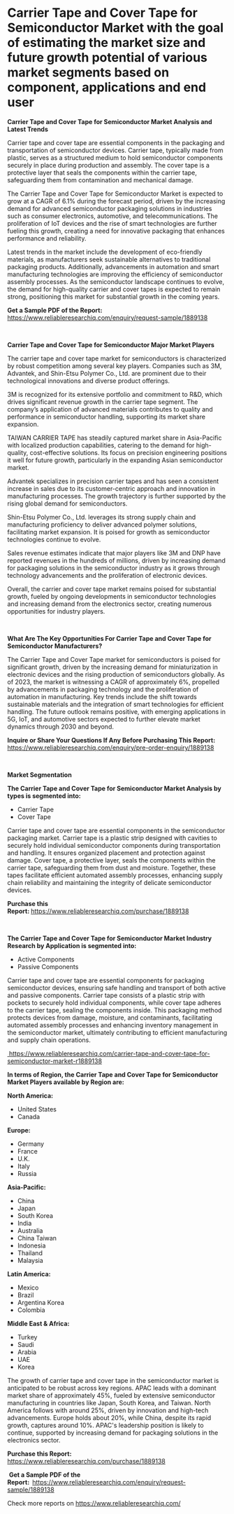 <p><h1>Carrier Tape and Cover Tape for Semiconductor Market with the goal of estimating the market size and future growth potential of various market segments based on component, applications and end user</h1></p><p><strong>Carrier Tape and Cover Tape for Semiconductor Market Analysis and Latest Trends</strong></p>
<p><p>Carrier tape and cover tape are essential components in the packaging and transportation of semiconductor devices. Carrier tape, typically made from plastic, serves as a structured medium to hold semiconductor components securely in place during production and assembly. The cover tape is a protective layer that seals the components within the carrier tape, safeguarding them from contamination and mechanical damage.</p><p>The Carrier Tape and Cover Tape for Semiconductor Market is expected to grow at a CAGR of 6.1% during the forecast period, driven by the increasing demand for advanced semiconductor packaging solutions in industries such as consumer electronics, automotive, and telecommunications. The proliferation of IoT devices and the rise of smart technologies are further fueling this growth, creating a need for innovative packaging that enhances performance and reliability. </p><p>Latest trends in the market include the development of eco-friendly materials, as manufacturers seek sustainable alternatives to traditional packaging products. Additionally, advancements in automation and smart manufacturing technologies are improving the efficiency of semiconductor assembly processes. As the semiconductor landscape continues to evolve, the demand for high-quality carrier and cover tapes is expected to remain strong, positioning this market for substantial growth in the coming years.</p></p>
<p><strong>Get a Sample PDF of the Report:&nbsp;</strong> <a href="https://www.reliableresearchiq.com/enquiry/request-sample/1889138?utm_campaign=3097&utm_medium=2&utm_source=Github&utm_content=ia&utm_term=28032025&utm_id=carrier-tape-and-cover-tape-for-semiconductor">https://www.reliableresearchiq.com/enquiry/request-sample/1889138</a></p>
<p>&nbsp;</p>
<p><strong>Carrier Tape and Cover Tape for Semiconductor Major Market Players</strong></p>
<p><p>The carrier tape and cover tape market for semiconductors is characterized by robust competition among several key players. Companies such as 3M, Advantek, and Shin-Etsu Polymer Co., Ltd. are prominent due to their technological innovations and diverse product offerings. </p><p>3M is recognized for its extensive portfolio and commitment to R&D, which drives significant revenue growth in the carrier tape segment. The company’s application of advanced materials contributes to quality and performance in semiconductor handling, supporting its market share expansion.</p><p>TAIWAN CARRIER TAPE has steadily captured market share in Asia-Pacific with localized production capabilities, catering to the demand for high-quality, cost-effective solutions. Its focus on precision engineering positions it well for future growth, particularly in the expanding Asian semiconductor market.</p><p>Advantek specializes in precision carrier tapes and has seen a consistent increase in sales due to its customer-centric approach and innovation in manufacturing processes. The growth trajectory is further supported by the rising global demand for semiconductors.</p><p>Shin-Etsu Polymer Co., Ltd. leverages its strong supply chain and manufacturing proficiency to deliver advanced polymer solutions, facilitating market expansion. It is poised for growth as semiconductor technologies continue to evolve.</p><p>Sales revenue estimates indicate that major players like 3M and DNP have reported revenues in the hundreds of millions, driven by increasing demand for packaging solutions in the semiconductor industry as it grows through technology advancements and the proliferation of electronic devices. </p><p>Overall, the carrier and cover tape market remains poised for substantial growth, fueled by ongoing developments in semiconductor technologies and increasing demand from the electronics sector, creating numerous opportunities for industry players.</p></p>
<p>&nbsp;</p>
<p><strong>What Are The Key Opportunities For Carrier Tape and Cover Tape for Semiconductor Manufacturers?</strong></p>
<p><p>The Carrier Tape and Cover Tape market for semiconductors is poised for significant growth, driven by the increasing demand for miniaturization in electronic devices and the rising production of semiconductors globally. As of 2023, the market is witnessing a CAGR of approximately 6%, propelled by advancements in packaging technology and the proliferation of automation in manufacturing. Key trends include the shift towards sustainable materials and the integration of smart technologies for efficient handling. The future outlook remains positive, with emerging applications in 5G, IoT, and automotive sectors expected to further elevate market dynamics through 2030 and beyond.</p></p>
<p><strong>Inquire or Share Your Questions If Any Before Purchasing This Report:</strong> <a href="https://www.reliableresearchiq.com/enquiry/pre-order-enquiry/1889138?utm_campaign=3097&utm_medium=2&utm_source=Github&utm_content=ia&utm_term=28032025&utm_id=carrier-tape-and-cover-tape-for-semiconductor">https://www.reliableresearchiq.com/enquiry/pre-order-enquiry/1889138</a></p>
<p>&nbsp;</p>
<p><strong>Market Segmentation</strong></p>
<p><strong>The Carrier Tape and Cover Tape for Semiconductor Market Analysis by types is segmented into:</strong></p>
<p><ul><li>Carrier Tape</li><li>Cover Tape</li></ul></p>
<p><p>Carrier tape and cover tape are essential components in the semiconductor packaging market. Carrier tape is a plastic strip designed with cavities to securely hold individual semiconductor components during transportation and handling. It ensures organized placement and protection against damage. Cover tape, a protective layer, seals the components within the carrier tape, safeguarding them from dust and moisture. Together, these tapes facilitate efficient automated assembly processes, enhancing supply chain reliability and maintaining the integrity of delicate semiconductor devices.</p></p>
<p><strong>Purchase this Report:&nbsp;</strong><a href="https://www.reliableresearchiq.com/purchase/1889138?utm_campaign=3097&utm_medium=2&utm_source=Github&utm_content=ia&utm_term=28032025&utm_id=carrier-tape-and-cover-tape-for-semiconductor">https://www.reliableresearchiq.com/purchase/1889138</a></p>
<p>&nbsp;</p>
<p><strong>The Carrier Tape and Cover Tape for Semiconductor Market Industry Research by Application is segmented into:</strong></p>
<p><ul><li>Active Components</li><li>Passive Components</li></ul></p>
<p><p>Carrier tape and cover tape are essential components for packaging semiconductor devices, ensuring safe handling and transport of both active and passive components. Carrier tape consists of a plastic strip with pockets to securely hold individual components, while cover tape adheres to the carrier tape, sealing the components inside. This packaging method protects devices from damage, moisture, and contaminants, facilitating automated assembly processes and enhancing inventory management in the semiconductor market, ultimately contributing to efficient manufacturing and supply chain operations.</p></p>
<p><a href="https://www.reliableresearchiq.com/carrier-tape-and-cover-tape-for-semiconductor-market-r1889138?utm_campaign=3097&utm_medium=2&utm_source=Github&utm_content=ia&utm_term=28032025&utm_id=carrier-tape-and-cover-tape-for-semiconductor">&nbsp;https://www.reliableresearchiq.com/carrier-tape-and-cover-tape-for-semiconductor-market-r1889138</a></p>
<p><strong>In terms of Region, the Carrier Tape and Cover Tape for Semiconductor Market Players available by Region are:</strong></p>
<p>
    <p> <strong> North America: </strong>
        <ul>
            <li>United States</li>
            <li>Canada</li>
        </ul>
        </p> 
    <p> <strong> Europe: </strong>
        <ul>
            <li>Germany</li>
            <li>France</li>
            <li>U.K.</li>
            <li>Italy</li>
            <li>Russia</li>
        </ul>
        </p> 
    <p> <strong> Asia-Pacific: </strong>
        <ul>
            <li>China</li>
            <li>Japan</li>
            <li>South Korea</li>
            <li>India</li>
            <li>Australia</li>
            <li>China Taiwan</li>
            <li>Indonesia</li>
            <li>Thailand</li>
            <li>Malaysia</li>
        </ul>
        </p> 
    <p> <strong> Latin America: </strong>
        <ul>
            <li>Mexico</li>
            <li>Brazil</li>
            <li>Argentina Korea</li>
            <li>Colombia</li>
        </ul>
        </p> 
    <p> <strong> Middle East & Africa: </strong>
        <ul>
            <li>Turkey</li>
            <li>Saudi</li>
            <li>Arabia</li>
            <li>UAE</li>
            <li>Korea</li>
        </ul>
    </p>
    </p>
<p><p>The growth of carrier tape and cover tape in the semiconductor market is anticipated to be robust across key regions. APAC leads with a dominant market share of approximately 45%, fueled by extensive semiconductor manufacturing in countries like Japan, South Korea, and Taiwan. North America follows with around 25%, driven by innovation and high-tech advancements. Europe holds about 20%, while China, despite its rapid growth, captures around 10%. APAC's leadership position is likely to continue, supported by increasing demand for packaging solutions in the electronics sector.</p></p>
<p><strong>Purchase this Report: </strong><a href="https://www.reliableresearchiq.com/purchase/1889138?utm_campaign=3097&utm_medium=2&utm_source=Github&utm_content=ia&utm_term=28032025&utm_id=carrier-tape-and-cover-tape-for-semiconductor">https://www.reliableresearchiq.com/purchase/1889138</a></p>
<p>&nbsp;<strong>Get a Sample PDF of the Report:&nbsp;&nbsp;</strong><a href="https://www.reliableresearchiq.com/enquiry/request-sample/1889138?utm_campaign=3097&utm_medium=2&utm_source=Github&utm_content=ia&utm_term=28032025&utm_id=carrier-tape-and-cover-tape-for-semiconductor">https://www.reliableresearchiq.com/enquiry/request-sample/1889138</a></p>
<p><strong></strong></p>
<p>Check more reports on <a href="https://www.reliableresearchiq.com/?utm_campaign=3097&utm_medium=2&utm_source=Github&utm_content=ia&utm_term=28032025&utm_id=carrier-tape-and-cover-tape-for-semiconductor">https://www.reliableresearchiq.com/</a></p>